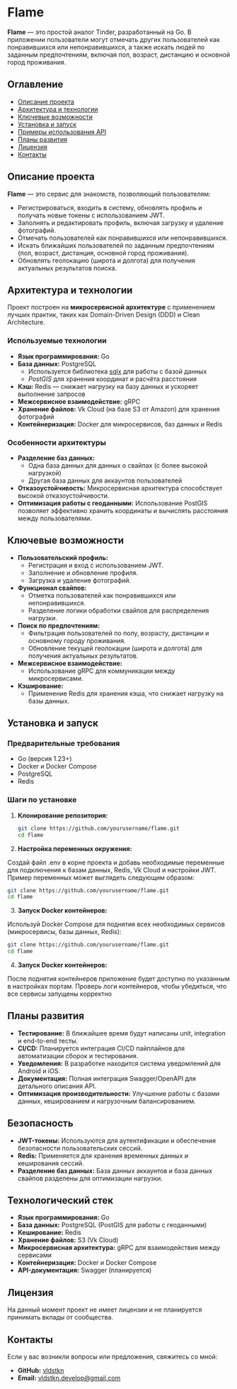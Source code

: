 # Flame

**Flame** — это простой аналог Tinder, разработанный на Go. 
В приложении пользователи могут отмечать других пользователей как понравившихся или 
непонравившихся, а также искать людей по заданным предпочтениям, 
включая пол, возраст, дистанцию и основной город проживания.

## Оглавление

- [Описание проекта](#описание-проекта)
- [Архитектура и технологии](#архитектура-и-технологии)
- [Ключевые возможности](#ключевые-возможности)
- [Установка и запуск](#установка-и-запуск)
- [Примеры использования API](#примеры-использования-api)
- [Планы развития](#планы-развития)
- [Лицензия](#лицензия)
- [Контакты](#контакты)

## Описание проекта

**Flame** — это сервис для знакомств, позволяющий пользователям:

- Регистрироваться, входить в систему, обновлять профиль и получать новые токены с использованием JWT.
- Заполнять и редактировать профиль, включая загрузку и удаление фотографий.
- Отмечать пользователей как понравившихся или непонравившихся.
- Искать ближайших пользователей по заданным предпочтениям (пол, возраст, дистанция, основной город проживания).
- Обновлять геолокацию (широта и долгота) для получения актуальных результатов поиска.

## Архитектура и технологии

Проект построен на **микросервисной архитектуре** с применением лучших практик, таких как Domain-Driven Design (DDD) и Clean Architecture.

### Используемые технологии

- **Язык программирования:** Go
- **База данных:** PostgreSQL
    - Используется библиотека [sqlx](https://github.com/jmoiron/sqlx) для работы с базой данных
    - *PostGIS* для хранения координат и расчёта расстояния
- **Кэш:** Redis — снижает нагрузку на базу данных и ускоряет выполнение запросов
- **Межсервисное взаимодействие:** gRPC
- **Хранение файлов:** Vk Cloud (на базе S3 от Amazon) для хранения фотографий
- **Контейнеризация:** Docker для микросервисов, баз данных и Redis

### Особенности архитектуры

- **Разделение баз данных:**
    - Одна база данных для данных о свайпах (с более высокой нагрузкой)
    - Другая база данных для аккаунтов пользователей
- **Отказоустойчивость:** Микросервисная архитектура способствует высокой отказоустойчивости.
- **Оптимизация работы с геоданными:** Использование PostGIS позволяет эффективно хранить координаты и вычислять расстояния между пользователями.

## Ключевые возможности

- **Пользовательский профиль:**
    - Регистрация и вход с использованием JWT.
    - Заполнение и обновление профиля.
    - Загрузка и удаление фотографий.
- **Функционал свайпов:**
    - Отметка пользователей как понравившихся или непонравившихся.
    - Разделение логики обработки свайпов для распределения нагрузки.
- **Поиск по предпочтениям:**
    - Фильтрация пользователей по полу, возрасту, дистанции и основному городу проживания.
    - Обновление текущей геолокации (широта и долгота) для получения актуальных результатов.
- **Межсервисное взаимодействие:**
    - Использование gRPC для коммуникации между микросервисами.
- **Кэширование:**
    - Применение Redis для хранения кэша, что снижает нагрузку на базы данных.

## Установка и запуск

### Предварительные требования

- Go (версия 1.23+)
- Docker и Docker Compose
- PostgreSQL
- Redis

### Шаги по установке

1. **Клонирование репозитория:**

   ```bash
   git clone https://github.com/yourusername/flame.git
   cd flame
   ```
2. **Настройка переменных окружения:**

  Создай файл .env в корне проекта и добавь необходимые переменные 
  для подключения к базам данных, Redis, Vk Cloud и настройки JWT. Пример 
  переменных может выглядеть следующим образом:
   ```bash
   git clone https://github.com/yourusername/flame.git
   cd flame
   ```
3. **Запуск Docker контейнеров:**

Используй Docker Compose для поднятия всех необходимых сервисов (микросервисы, базы данных, Redis):
   ```bash
   git clone https://github.com/yourusername/flame.git
   cd flame
   ```
4. **Запуск Docker контейнеров:**

После поднятия контейнеров приложение будет доступно по указанным в настройках портам. Проверь логи контейнеров, чтобы убедиться, что все сервисы запущены корректно

## Планы развития

- **Тестирование:** В ближайшее время будут написаны unit, integration и end-to-end тесты.
- **CI/CD:** Планируется интеграция CI/CD пайплайнов для автоматизации сборок и тестирования.
- **Уведомления:** В разработке находится система уведомлений для Android и iOS.
- **Документация:** Полная интеграция Swagger/OpenAPI для детального описания API.
- **Оптимизация производительности:** Улучшение работы с базами данных, кешированием и нагрузочным балансированием.

## Безопасность

- **JWT-токены:** Используются для аутентификации и обеспечения безопасности пользовательских сессий.
- **Redis:** Применяется для хранения временных данных и кеширования сессий.
- **Разделение баз данных:** База данных аккаунтов и база данных свайпов разделены для оптимизации нагрузки.

## Технологический стек

- **Язык программирования:** Go
- **База данных:** PostgreSQL (PostGIS для работы с геоданными)
- **Кеширование:** Redis
- **Хранение файлов:** S3 (Vk Cloud)
- **Микросервисная архитектура:** gRPC для взаимодействия между сервисами
- **Контейнеризация:** Docker и Docker Compose
- **API-документация:** Swagger (планируется)

## Лицензия

На данный момент проект не имеет лицензии и не планируется принимать вклады от сообщества.

## Контакты

Если у вас возникли вопросы или предложения, свяжитесь со мной:

- **GitHub:** [vldstkn](https://github.com/vldstkn)
- **Email:** vldstkn.develop@gmail.com
